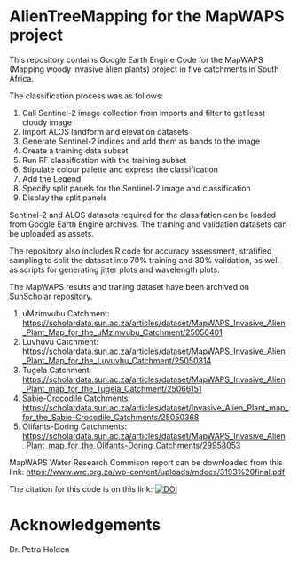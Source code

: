 # AlienTreeMapping for the MapWAPS project
This repository contains Google Earth Engine Code for the MapWAPS (Mapping woody invasive alien plants) project in five catchments in South Africa.

The classification process was as follows:
1. Call Sentinel-2 image collection from imports and filter to get least cloudy image
2. Import ALOS landform and elevation datasets
3. Generate Sentinel-2 indices and add them as bands to the image
4. Create a training data subset
5. Run RF classification with the training subset
6. Stipulate colour palette and express the classification
7. Add the Legend
8. Specify split panels for the Sentinel-2 image and classification
9. Display the split panels

Sentinel-2 and ALOS datasets required for the classifation can be loaded from Google Earth Engine archives. The training and validation datasets can be uploaded as assets. 

The repository also includes R code for accuracy assessment, stratified sampling to split the dataset into 70% training and 30% validation, as well as scripts for generating jitter plots and wavelength plots.

The MapWAPS results and traning dataset have been archived on SunScholar repository. 
1) uMzimvubu Catchment: https://scholardata.sun.ac.za/articles/dataset/MapWAPS_Invasive_Alien_Plant_Map_for_the_uMzimvubu_Catchment/25050401
3) Luvhuvu Catchment: https://scholardata.sun.ac.za/articles/dataset/MapWAPS_Invasive_Alien_Plant_Map_for_the_Luvuvhu_Catchment/25050314
5) Tugela Catchment: https://scholardata.sun.ac.za/articles/dataset/MapWAPS_Invasive_Alien_Plant_map_for_the_Tugela_Catchment/25066151
7) Sabie-Crocodile Catchments: https://scholardata.sun.ac.za/articles/dataset/Invasive_Alien_Plant_map_for_the_Sabie-Crocodile_Catchments/25050368
9) Olifants-Doring Catchments: https://scholardata.sun.ac.za/articles/dataset/MapWAPS_Invasive_Alien_Plant_map_for_the_Olifants-Doring_Catchments/29958053

MapWAPS Water Research Commison report can be downloaded from this link: https://www.wrc.org.za/wp-content/uploads/mdocs/3193%20final.pdf

The citation for this code is on this link: [![DOI](https://zenodo.org/badge/DOI/10.5281/zenodo.16964232.svg)](https://doi.org/10.5281/zenodo.16964232)

# Acknowledgements
Dr. Petra Holden
